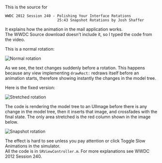 This is the source for

    WWDC 2012 Session 240 - Polishing Your Interface Rotations
                            25:43 Snapshot Rotations by Josh Shaffer

It explains how the animation in the mail application works.  
The WWDC Source download doesn't include it, so I typed the code from the video.

This is a normal rotation:

![Normal rotation](https://raw.github.com/j4n0/table-stretchedRotation/master/pages/normal-rotation.gif)

As we see, the text changes suddenly before a rotation. This happens because any view implementing `drawRect:` 
redraws itself before an animation starts, therefore showing instantly the changes in the model tree.

Here is the fixed version:

![Stretched rotation](https://raw.github.com/j4n0/table-stretchedRotation/master/pages/stretched-rotation.gif)

The code is rendering the model tree to an UIImage before there is any change in the model tree,
then it inserts that image, and crossfades with the final state. 
The only area stretched is the red column shown in the image below.

![Snapshot rotation](https://raw.github.com/j4n0/table-stretchedRotation/master/pages/snapshot-rotation.png)

The effect is hard to see unless you pay attention or click Toggle Slow Animations in the simulator.  
All the code is in `SRViewController.m`. For more explanations see WWDC 2012 Session 240.
